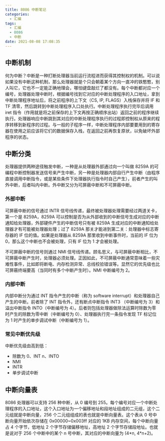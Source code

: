```yaml
---
title: 8086 中断笔记
categories: 
  - 汇编
tags: 
  - 汇编
  - 8086
  - 中断
date: 2021-08-08 17:08:35
---
```


## 中断机制

何为中断？中断是一种打断处理器当前运行流程进而获得其控制权的机制。可以说如果没有中断这种机制，那么处理器就是个只会朝着某个方向一直冲的铁憨憨，别人叫它，它也不一定能正确地理会，哪怕键盘敲烂了都没有。每个中断都对应一个编号，处理器处理中断时，根据编号找到它对应的中断处理程序的入口地址，拿到中断处理程序地址后，将之前程序的上下文（CS, IP, FLAGS）入栈保存并将 IF 和 TF 清零，然后跳转到中断处理程序入口处执行。中断处理程序执行完毕后调用 iret 指令（作用就是将之前保存的上下文再按正确顺序出站）返回之前的程序继续执行。处理器响应中断跳到其对应的中断处理程序执行的过程即控制权从原来的程序转移到新程序的过程。与一般的子程序一样，中断处理程序内部要要用到的寄存器在使用之前应该将它们的数据保存入栈，在返回之前再恢复原状，以免破坏外部程序的状态。

## 中断分类

处理器提供两种途径触发中断，一种是从处理器外部通过向一个叫做 8259A 的可编程中断控制器发送信号来产生中断，另一种是处理器内部自行产生中断（由程序直接调用中断指令，或是某些条件下处理器执行指令时自己产生），前者产生的叫外中断，后者叫内中断。外中断又分为可屏蔽中断和不可屏蔽中断。

### 外部中断

可屏蔽中断的信号通过 INTR 信号线传递，最终被处理器处理需要经过两道关卡，第一个是 8259A，8259A 可以控制是否为从外部收到的中断信号生成对应的中断通知给处理器，外部硬件产生的中断信号只有被 8259A 生成对应的中断通知给处理器才有可能被处理器处理；过了 8259A 那关才能进到第二关：处理器中标志寄存器的 IF 位的值。如果是处理器从 8259A 那里收到中断事件时，当前的 IF 位为 0，那么这个中断也不会被处理，只有 IF 位为 1 才会被处理。

不可屏蔽中断的信号则通过 NMI 信号线传递。顾名思义，与可屏蔽中断相比，不可屏蔽中断产生时，处理器必须处理。正因如此，不可屏蔽中断通常意味着一些灾难性事件，比如即将断电、内存检测异常、总线校验错误等。显然它的优先级也比可屏蔽终端要高（当同时有多个中断产生时）。NMI 中断编号为 2。

### 内部中断

内部中断分为通过 INT 指令产生的中断（称为 software interrupt）和处理器自己产生的中断。前者除了 INT 指令外，还有断点中断指令 INT3 （中断编号为 3）和溢出中断指令 INTO（中断编号为 4）。后者则包括处理器做除法运算时除数为零时产生的除数为零中断（中断编号为 0）、处理器执行完一条指令发现 TF 标记位为 1 时产生的单步调试中断（中断编号为 1）。

### 常见中断优先级

中断优先级由高到低：

- 除数为 0、INT n、INTO
- NMI
- INTR
- 单步调试中断

## 中断向量表

8086 处理器可以支持 256 种中断，从 0 编号到 255。每个编号对应一个中断处理程序的入口地址，这个入口地址为一个偏移地址和段地址组成的二元组，这个二元组就是中断向量，256 个二元组组成的表也就是中断向量表。这个表从 0 号中断向量开始依次存储在 0x00000~0x003ff 对应的 1KB 内存空间，每个中断向量占 4 个字节，低地址 2 个字节存储偏移地址，高地址 2 个字节存储段地址。也就是说对于 256 个中断中的某个 n 号中断，其对应的中断向量为 (4\*n, 4\*n+2)。
